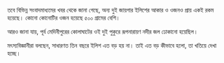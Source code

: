 তবে বিভিন্ন সংবাদমাধ্যমের খবর থেকে জানা গেছে, অন্য দুই জায়গার ইলিশের আকার ও ওজনও প্রায় একই রকম হয়েছে। কোনো কোনোটির ওজন হয়েছে ৫০০ গ্রামের বেশি।

আরও জানা যায়, পূর্ব মেদিনীপুরের কোলাঘাটের ওই দুই পুকুরে রূপনারায়ণ নদীর জল ঢোকানো হয়েছিল।

মৎস্যবিজ্ঞানীরা বলছেন, সাধারণত তিন বছরে ইলিশ এত বড় হয় না। তাই এত বড় কীভাবে হলো, তা খতিয়ে দেখা হচ্ছে।

